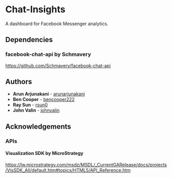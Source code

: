 # Chat-Insights

A dashboard for Facebook Messenger analytics.

## Dependencies
### facebook-chat-api by Schmavery
https://github.com/Schmavery/facebook-chat-api

## Authors
* **Arun Arjunakani** - [arunarjunakani](https://github.com/arunarjunakani)
* **Ben Cooper** - [bencooper222](https://github.com/bencooper222)
* **Ray Sun** - [rsun0](https://github.com/rsun0)
* **John Valin** - [johnvalin](https://github.com/johnvalin)


## Acknowledgements
### APIs
#### Visualization SDK by MicroStrategy
https://lw.microstrategy.com/msdz/MSDL/_CurrentGARelease/docs/projects/VisSDK_All/default.htm#topics/HTML5/API_Reference.htm

